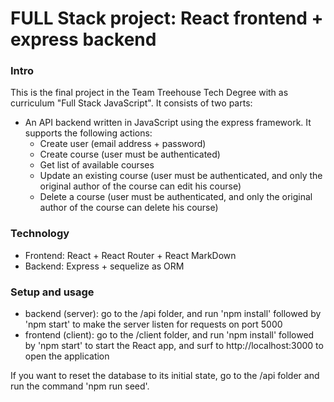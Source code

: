 # FULL Stack project: React frontend + express backend
### Intro
This is the final project in the Team Treehouse Tech Degree with as curriculum "Full Stack JavaScript". It consists of two parts:
* An API backend written in JavaScript using the express framework. It supports the following actions:
  * Create user (email address + password)
  * Create course (user must be authenticated)
  * Get list of available courses
  * Update an existing course (user must be authenticated, and only the original author of the course can edit his course)
  * Delete a course (user must be authenticated, and only the original author of the course can delete his course) 
### Technology
* Frontend: React + React Router + React MarkDown
* Backend: Express + sequelize as ORM

### Setup and usage
* backend (server): go to the /api folder, and run 'npm install' followed by 'npm start' to make the server listen for requests on port 5000
* frontend (client): go to the /client folder, and run 'npm install' followed by 'npm start' to start the React app, and surf to http://localhost:3000 to open the application

If you want to reset the database to its initial state, go to the /api folder and run the command 'npm run seed'.